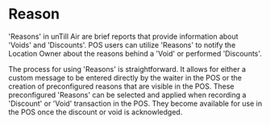# Reason

'Reasons' in unTill Air are brief reports that provide information about 'Voids' and 'Discounts'. POS users can utilize 'Reasons' to notify the Location Owner about the reasons behind a 'Void' or performed 'Discounts'.&#x20;

The process for using 'Reasons' is straightforward. It allows for either a custom message to be entered directly by the waiter in the POS or the creation of preconfigured reasons that are visible in the POS. These preconfigured 'Reasons' can be selected and applied when recording a 'Discount' or 'Void' transaction in the POS. They become available for use in the POS once the discount or void is acknowledged.

